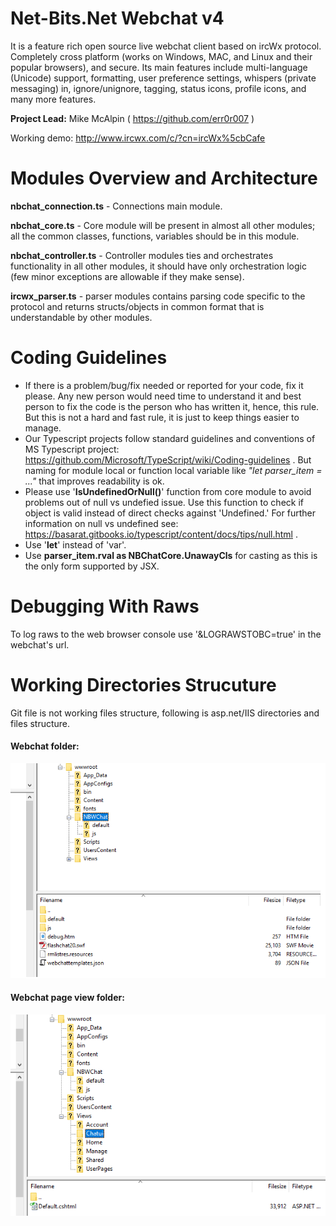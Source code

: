 # Net-Bits.Net Webchat v4
It is a feature rich open source live webchat client based on ircWx protocol. Completely cross platform (works on Windows, MAC, and Linux and their popular browsers), and secure. Its main features include multi-language (Unicode) support, formatting, user preference settings, whispers (private messaging) in, ignore/unignore, tagging, status icons, profile icons, and many more features.

**Project Lead:** Mike McAlpin ( https://github.com/err0r007 )

Working demo: http://www.ircwx.com/c/?cn=ircWx%5cbCafe

# Modules Overview and Architecture
**nbchat_connection.ts** - Connections main module.

**nbchat_core.ts** - Core module will be present in almost all other modules; all the common classes, functions, variables should be in this module.

**nbchat_controller.ts** - Controller modules ties and orchestrates functionality in all other modules, it should have only orchestration logic (few minor exceptions are allowable if they make sense).

**ircwx_parser.ts** - parser modules contains parsing code specific to the protocol and returns structs/objects in common format that is understandable by other modules.

# Coding Guidelines
 - If there is a problem/bug/fix needed or reported for your code, fix it please. Any new person would need time to understand it and best person to fix the code is the person who has written it, hence, this rule. But this is not a hard and fast rule, it is just to keep things easier to manage.
 - Our Typescript projects follow standard guidelines and conventions of MS Typescript project: https://github.com/Microsoft/TypeScript/wiki/Coding-guidelines . But naming for module local or function local variable like *"let parser_item = ..."* that improves readability is ok.
 - Please use '**IsUndefinedOrNull()**' function from core module to avoid problems out of null vs undefied issue. Use this function to check if object is valid instead of direct checks against 'Undefined.' For further information on null vs undefined see: https://basarat.gitbooks.io/typescript/content/docs/tips/null.html .
 - Use '**let**' instead of 'var'.
 - Use **parser_item.rval as NBChatCore.UnawayCls** for casting as this is the only form supported by JSX.

# Debugging With Raws
To log raws to the web browser console use '&LOGRAWSTOBC=true' in the webchat's url.

# Working Directories Strucuture
Git file is not working files structure, following is asp.net/IIS directories and files structure.
#### Webchat folder:
![web chat folder](https://github.com/net-bits-net/nbwebchat_v4/raw/master/HelpDocs/images/webchat_folder.png)
#### Webchat page view folder: 
![web chat page view](https://github.com/net-bits-net/nbwebchat_v4/raw/master/HelpDocs/images/webchat_view_file.png)
